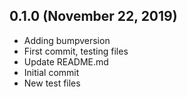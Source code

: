 ## 0.1.0 (November 22, 2019)
  - Adding bumpversion
  - First commit, testing files
  - Update README.md
  - Initial commit
  - New test files

